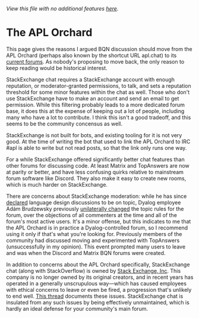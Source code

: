 *View this file with no additional features [here](https://saltytine.github.io/BQN/commentary/orchard.html).*

# The APL Orchard

This page gives the reasons I argued BQN discussion should move from the APL Orchard (perhaps also known by the shortcut URL apl.chat) to its [current forums](../README.md#where-can-i-find-bqn-users). As nobody's proposing to move back, the only reason to keep reading would be historical interest.

StackExchange chat requires a StackExchange account with enough reputation, or moderator-granted permissions, to talk, and sets a reputation threshold for some minor features within the chat as well. Those who don't use StackExchange have to make an account and send an email to get permission. While this filtering probably leads to a more dedicated forum base, it does this at the expense of keeping out a lot of people, including many who have a lot to contribute. I think this isn't a good tradeoff, and this seems to be the community concensus as well.

StackExchange is not built for bots, and existing tooling for it is not very good. At the time of writing the bot that used to link the APL Orchard to IRC #apl is able to write but not read posts, so that the link only runs one way.

For a while StackExchange offered significantly better chat features than other forums for discussing code. At least Matrix and TopAnswers are now at parity or better, and have less confusing quirks relative to mainstream forum software like Discord. They also make it easy to create new rooms, which is much harder on StackExchange.

There are concerns about StackExchange moderation: while he has since [declared](https://chat.stackexchange.com/transcript/message/57444267#57444267) language design discussions to be on topic, Dyalog employee Adám Brudzewsky previously [unilaterally changed](https://chat.stackexchange.com/transcript/message/57361357#57361357) the topic rules for the forum, over the objections of all commenters at the time and all of the forum's most active users. It's a minor offense, but this indicates to me that the APL Orchard is in practice a Dyalog-controlled forum, so I recommend using it only if that's what you're looking for. Previously members of the community had discussed moving and experimented with TopAnswers (unsuccessfully in my opinion). This event prompted many users to leave and was when the Discord and Matrix BQN forums were created.

In addition to concerns about the APL Orchard specifically, StackExchange chat (along with StackOverflow) is owned by [Stack Exchange, Inc](https://en.wikipedia.org/wiki/Stack_Exchange). This company is no longer owned by its original creators, and in recent years has operated in a generally unscrupulous way—which has caused employees with ethical concerns to leave or even be fired, a progression that's unlikely to end well. [This thread](https://meta.stackexchange.com/questions/333965/firing-mods-and-forced-relicensing-is-stack-exchange-still-interested-in-cooper) documents these issues. StackExchange chat is insulated from any such issues by being effectively unmaintained, which is hardly an ideal defense for your community's main forum.
